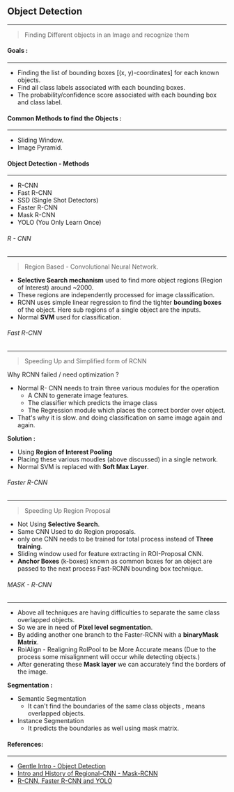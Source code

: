 ## Object Detection
---

> Finding Different objects in an Image and recognize them

#### Goals :
---

- Finding the list of bounding boxes \[(x, y)-coordinates\] for each known objects.
- Find all class labels associated with each bounding boxes.
- The probability/confidence score associated with each bounding box and class label.

#### Common Methods to find the Objects :
---

- Sliding Window.
- Image Pyramid.

#### Object Detection - Methods
---

- R-CNN
- Fast R-CNN
- SSD (Single Shot Detectors)
- Faster R-CNN
- Mask R-CNN
- YOLO (You Only Learn Once)

###### R - CNN
---

> Region Based - Convolutional Neural Network.

- **Selective Search mechanism** used to find more object regions (Region of Interest) around ~2000.
- These regions are independently processed for image classification.
- RCNN uses simple linear regression to find the tighter **bounding boxes** of the object. Here sub regions of a single object are
the inputs.
- Normal **SVM** used for classification.


###### Fast R-CNN
---

> Speeding Up and Simplified form of RCNN

Why RCNN failed / need optimization ?

- Normal R- CNN needs to train three various modules for the operation
    - A CNN to generate image features.
    - The classifier which predicts the image class
    - The Regression module which places the correct border over object.
- That's why it is slow. and doing classification on same image again and again.


**Solution :**

- Using **Region of Interest Pooling**
- Placing these various moudles (above discussed) in a single network.    
- Normal SVM is replaced with **Soft Max Layer**.

###### Faster R-CNN
---

> Speeding Up Region Proposal

- Not Using **Selective Search**.
- Same CNN Used to do Region proposals.
- only one CNN needs to be trained for total process instead of **Three training**.
- Sliding window used for feature extracting in ROI-Proposal CNN.
- **Anchor Boxes** (k-boxes) known as common boxes for an object are passed to the next process Fast-RCNN bounding
box technique.

###### MASK - R-CNN
---

- Above all techniques are having difficulties to separate the same class overlapped objects.
- So we are in need of **Pixel level segmentation**. 
- By adding another one branch to the Faster-RCNN with a **binaryMask Matrix**.
- RoiAlign - Realigning RoIPool to be More Accurate means (Due to the process some misalignment will occur while detecting objects.)
- After generating these **Mask layer** we can accurately find the borders of the image.

**Segmentation :**

- Semantic Segmentation
    - It can't find the boundaries of the same class objects , means overlapped objects.
- Instance Segmentation
    - It predicts the boundaries as well using mask matrix.


#### References:
---

- [Gentle Intro - Object Detection](https://www.pyimagesearch.com/2018/05/14/a-gentle-guide-to-deep-learning-object-detection/)
- [Intro and History of Regional-CNN - Mask-RCNN](https://blog.athelas.com/a-brief-history-of-cnns-in-image-segmentation-from-r-cnn-to-mask-r-cnn-34ea83205de4)
- [R-CNN, Faster R-CNN and YOLO](https://towardsdatascience.com/r-cnn-fast-r-cnn-faster-r-cnn-yolo-object-detection-algorithms-36d53571365e)